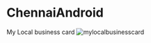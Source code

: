 # ChennaiAndroid
My Local business card
![mylocalbusinesscard](https://user-images.githubusercontent.com/21368377/38457922-59c515ac-3ab4-11e8-8059-af8cec439686.png)
